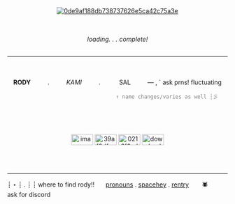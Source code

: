 <div id="header" align="center">
<a href="https://imgbb.com/"><img src="https://i.ibb.co/p3Sxs9g/0de9af188db738737626e5ca42c75a3e.jpg" alt="0de9af188db738737626e5ca42c75a3e" border="0"></a>
</div>
<br/><br/>
<p align="center">
  <i>loading. . . complete!</i>
  </br></br> </p>
  
  ---

  <p align="center">
  </br></br>
  <b>RODY</b>ㅤㅤㅤ.ㅤㅤㅤ<i>KAMI</i>ㅤㅤㅤ.ㅤㅤㅤ SALㅤㅤㅤ— , ` ask prns! fluctuating
  </p>
<p align="right">
<code style="color : grey"> ↑ name changes/varies as well ┆彡ㅤㅤ</code>
</p>
</br></br></br>
<p align="center">
    <a href="https://ibb.co/87qYBzy"><img src="https://i.ibb.co/87qYBzy/image-2024-07-31-161011259.png" alt="image-2024-07-31-161011259" border="0" width=50 height=25></a>
    <a href="https://imgbb.com/"><img src="https://i.ibb.co/TKSqmYK/39af0dfcc76d1b6d16dcb506be2af542.jpg" alt="39af0dfcc76d1b6d16dcb506be2af542" border="0" width=50 height=25></a>
    <a href="https://imgbb.com/"><img src="https://i.ibb.co/54NCVT0/0216f6cd37b6d24022d3816661944a8c.jpg" alt="0216f6cd37b6d24022d3816661944a8c" border="0" width=50 height=25></a>
    <a href="https://imgbb.com/"><img src="https://i.ibb.co/p0kcC9V/download.png" alt="download" border="0" width=50 height=25></a>
</p>
</br></br>

---

┊ ⋆ ┊ . ┊ ┊ where to find rody!!ㅤㅤ[pronouns](https://pronouns.page/@c4ly) . [spacehey](https://spacehey.com/kenkojii) . [rentry](https://rentry.co/sugetos) ㅤㅤ🕷ㅤㅤ ask for discord
